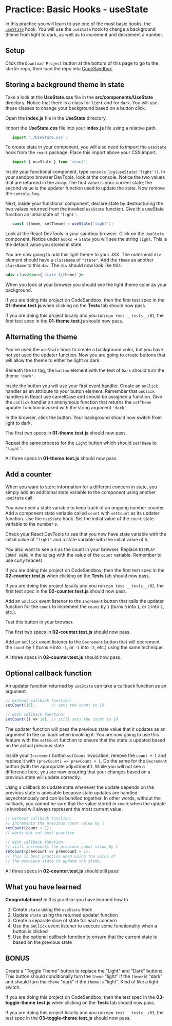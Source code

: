 # Practice: Basic Hooks - useState

In this practice you will learn to use one of the most basic hooks, the
[`useState`] hook. You will use the `useState` hook to change a background theme
from light to dark, as well as to increment and decrement a number.

## Setup

Click the `Download Project` button at the bottom of this page to go to the
starter repo, then load the repo into [CodeSandbox].

## Storing a background theme in state

Take a look at the __UseState.css__ file in the __src/components/UseState__
directory. Notice that there is a class for `light` and for `dark`. You will use
these classes to change your background based on a button click.

Open the __index.js__ file in the __UseState__ directory.

Import the __UseState.css__ file into your __index.js__ file using a relative
path.

```js
   import './UseState.css';
```

To create state in your component, you will also need to import the `useState`
hook from the `react` package. Place this import above your CSS import.

```js
   import { useState } from 'react';
```

Inside your functional component, type `console.log(useState('light'))`. In
your sandbox browser DevTools, look at the console. Notice the two values that
are returned in the array. The first value is your current state; the second
value is the updater function used to update the state. Now remove the
`console.log`.

Next, inside your functional component, declare state by destructuring the two
values returned from the invoked `useState` function. Give this useState
function an initial state of `'light'`.

```js
   const [theme, setTheme] = useState('light');
```

Look at the React DevTools in your sandbox browser. Click on the `UseState`
component. Notice under `hooks` -> `State` you will see the string `light`. This
is the default value you stored in state.

You are now going to add this light theme to your JSX. The outermost `div`
element should have a `className` of `"state"`. Add the `theme` as another
`className` to this `div`. The `div` should now look like this:

```jsx
<div className={`state ${theme}`}>
```

When you look at your browser you should see the light theme color as your
background.

If you are doing this project on CodeSandbox, then the first test spec in the
__01-theme.test.js__ when clicking on the __Tests__ tab should now pass.

If you are doing this project locally and you run `npm test __tests__/01`, the
first test spec in the __01-theme.test.js__ should now pass.

## Alternating the theme

You've used the `useState` hook to create a background color, but you have not
yet used the updater function. Now you are going to create buttons that will
allow the theme to either be light or dark.

Beneath the `h1` tag, the `button` element with the text of `Dark` should turn
the theme `'dark'`.

Inside the button you will use your first [event handler]. Create an `onClick`
handler as an attribute to your button element. Remember that `onClick` handlers
in React use camelCase and should be assigned a function. Give the `onClick`
handler an anonymous function that returns the `setTheme` updater function
invoked with the string argument `'dark'`.

In the browser, click the button. Your background should now switch from light
to dark.

The first two specs in __01-theme.test.js__ should now pass.

Repeat the same process for the `Light` button which should `setTheme` to
`'light'`.

All three specs in __01-theme.test.js__ should now pass.

## Add a counter

When you want to store information for a different concern in state, you simply
add an additional state variable to the component using another `useState` call.

You now need a state variable to keep track of an ongoing number counter. Add
a component state variable called `count` with `setCount` as its updater
function. Use the `useState` hook. Set the initial value of the `count` state
variable to the number `0`.

Check your React DevTools to see that you now have state variable with the
initial value of `"light"` and a state variable with the initial value of `0`.

You also want to see a `0` as the count in your browser. Replace
`DISPLAY COUNT HERE` in the `h2` tag with the value of the `count` variable.
Remember to use curly braces!

If you are doing this project on CodeSandbox, then the first test spec in the
__02-counter.test.js__ when clicking on the __Tests__ tab should now pass.

If you are doing this project locally and you run `npm test __tests__/02`, the
first test spec in the __02-counter.test.js__ should now pass.

Add an `onClick` event listener to the `Increment` button that calls the updater
function for the `count` to increment the `count` by `1` (turns `0` into `1`,
or `1` into `2`, etc.).

Test this button in your browser.

The first two specs in __02-counter.test.js__ should now pass.

Add an `onClick` event listener to the `Decrement` button that will decrement
the `count` by 1 (turns `0` into `-1`, or `-1` into `-2`, etc.) using the same
technique.

All three specs in __02-counter.test.js__ should now pass.

## Optional callback function

An updater function returned by `useState` can take a callback function as an
argument.

```js
// without callback function:
setCount(10);       // sets the count to 10

// with callback function:
setCount(() => 10); // still sets the count to 10
```

The updater function will pass the previous state value that it updates as an
argument to the callback when invoking it. You are now going to use this feature
with the `setCount` function to ensure that the state is updated based on the
actual previous state.

Inside your `Increment` button `setCount` invocation, remove the `count + 1` and
replace it with `(prevCount) => prevCount + 1`. Do the same for the `Decrement`
button (with the appropriate adjustment!). While you will not see a difference
here, you are now ensuring that your changes based on a previous state will
update correctly.

Using a callback to update state whenever the update depends on the previous
state is advisable because state updates are handled asynchronously and can be
bundled together. In other words, without the callback, you cannot be sure that
the value stored in `count` when the update is invoked will always represent the
most current value.

```js
// without callback function:
// increments the previous count value by 1
setCount(count + 1);
// works but not best practice

// with callback function:
// still increments the previous count value by 1
setCount(prevCount => prevCount + 1);
// This is best practice when using the value of
// the previous state to update the state.
```

All three specs in __02-counter.test.js__ should still pass!

## What you have learned

__Congratulations!__ In this practice you have learned how to

1. Create `state` using the `useState` hook
2. Update `state` using the returned updater function
3. Create a separate slice of state for each concern
4. Use the `onClick` event listener to execute some functionality when a button
   is clicked
5. Use the optional callback function to ensure that the current state is based
   on the previous state

## BONUS

Create a "Toggle Theme" button to replace the "Light" and "Dark" buttons. This
button should conditionally turn the `theme` "light" if the `theme` is "dark"
and should turn the `theme` "dark" if the `theme` is "light". Kind of like a
light switch.

If you are doing this project on CodeSandbox, then the test spec in the
__03-toggle-theme.test.js__ when clicking on the __Tests__ tab should now pass.

If you are doing this project locally and you run `npm test __tests__/03`, the
test spec in the __03-toggle-theme.test.js__ should now pass.

[`useState`]: https://beta.reactjs.org/reference/react/useState
[CodeSandbox]: https://www.codesandbox.io
[event handler]: https://beta.reactjs.org/learn/responding-to-events#adding-event-handlers